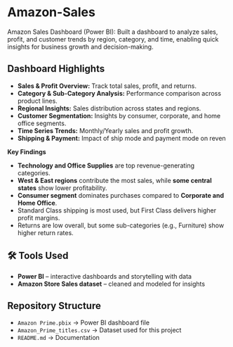 # Amazon-Sales
Amazon Sales Dashboard (Power BI): Built a dashboard to analyze sales, profit, and customer trends by region, category, and time, enabling quick insights for business growth and decision-making.

## Dashboard Highlights
- **Sales & Profit Overview:** Track total sales, profit, and returns.
- **Category & Sub-Category Analysis:** Performance comparison across product lines.
- **Regional Insights:** Sales distribution across states and regions.
- **Customer Segmentation:** Insights by consumer, corporate, and home office segments.
- **Time Series Trends:** Monthly/Yearly sales and profit growth.
- **Shipping & Payment:** Impact of ship mode and payment mode on reven

**Key Findings**
- **Technology and Office Supplies** are top revenue-generating categories.
- **West & East regions** contribute the most sales, while **some central states** show lower profitability.
- **Consumer segment** dominates purchases compared to **Corporate and Home Office**.
- Standard Class shipping is most used, but First Class delivers higher profit margins.
- Returns are low overall, but some sub-categories (e.g., Furniture) show higher return rates.

## 🛠️ Tools Used
- **Power BI** – interactive dashboards and storytelling with data  
- **Amazon Store Sales dataset** – cleaned and modeled for insights

##  Repository Structure
- `Amazon Prime.pbix` → Power BI dashboard file  
- `Amazon_Prime_titles.csv` → Dataset used for this project  
- `README.md` → Documentation  
